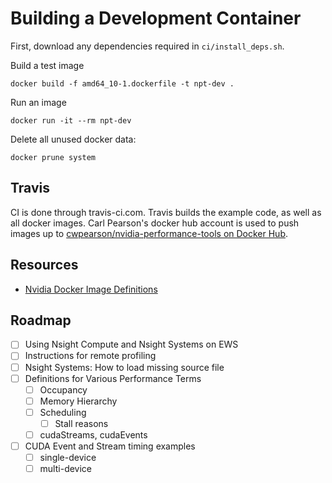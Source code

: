 # Building a Development Container

First, download any dependencies required in `ci/install_deps.sh`.

Build a test image
```
docker build -f amd64_10-1.dockerfile -t npt-dev .
```

Run an image
```
docker run -it --rm npt-dev
```

Delete all unused docker data:
```
docker prune system
```

## Travis

CI is done through travis-ci.com.
Travis builds the example code, as well as all docker images.
Carl Pearson's docker hub account is used to push images up to [cwpearson/nvidia-performance-tools on Docker Hub](https://hub.docker.com/repository/docker/cwpearson/nvidia-performance-tools).

## Resources

* [Nvidia Docker Image Definitions](https://gitlab.com/nvidia/container-images/cuda/)

## Roadmap

* [ ] Using Nsight Compute and Nsight Systems on EWS
* [ ] Instructions for remote profiling
* [ ] Nsight Systems: How to load missing source file
* [ ] Definitions for Various Performance Terms
  * [ ] Occupancy
  * [ ] Memory Hierarchy
  * [ ] Scheduling
    * [ ] Stall reasons
  * [ ] cudaStreams, cudaEvents
* [ ] CUDA Event and Stream timing examples
  * [ ] single-device
  * [ ] multi-device
